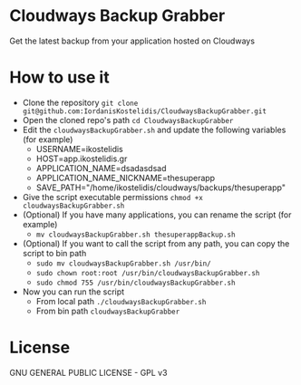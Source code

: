# Cloudways Backup Grabber
Get the latest backup from your application hosted on Cloudways

# How to use it
* Clone the repository `git clone git@github.com:IordanisKostelidis/CloudwaysBackupGrabber.git`
* Open the cloned repo's path `cd CloudwaysBackupGrabber`
* Edit the `cloudwaysBackupGrabber.sh` and update the following variables (for example)
    * USERNAME=ikostelidis
    * HOST=app.ikostelidis.gr
    * APPLICATION_NAME=dsadasdsad
    * APPLICATION_NAME_NICKNAME=thesuperapp
    * SAVE_PATH="/home/ikostelidis/cloudways/backups/thesuperapp"
* Give the script executable permissions `chmod +x cloudwaysBackupGrabber.sh`
* (Optional) If you have many applications, you can rename the script (for example)
    * `mv cloudwaysBackupGrabber.sh thesuperappBackup.sh`
* (Optional) If you want to call the script from any path, you can copy the script to bin path
    * `sudo mv cloudwaysBackupGrabber.sh /usr/bin/`
    * `sudo chown root:root /usr/bin/cloudwaysBackupGrabber.sh`
    * `sudo chmod 755 /usr/bin/cloudwaysBackupGrabber.sh`
* Now you can run the script
    * From local path `./cloudwaysBackupGrabber.sh`
    * From bin path `cloudwaysBackupGrabber`
    
# License
GNU GENERAL PUBLIC LICENSE - GPL v3